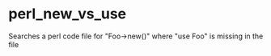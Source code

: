 # perl_new_vs_use
Searches a perl code file for "Foo->new()" where "use Foo" is missing in the file
